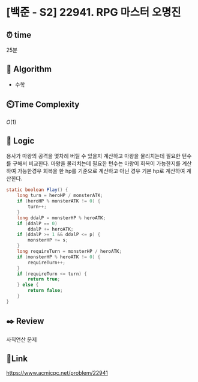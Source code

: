 # [백준 - S2] 22941. RPG 마스터 오명진

## ⏰ **time**

25분

## :pushpin: **Algorithm**

- 수학


## ⏲️**Time Complexity**

$O(1)$

## :round_pushpin: **Logic**
용사가 마왕의 공격을 몇차례 버틸 수 있을지 계산하고 마왕을 물리치는데 필요한 턴수를 구해서 비교한다.
마왕을 물리치는데 필요한 턴수는 마왕이 회복이 가능한지를 계산하여 가능한경우 회복을 한 hp를 기준으로 계산하고 아닌 경우 기본 hp로 계산하여 계산한다.

```java
static boolean Play() {
    long turn = heroHP / monsterATK;
    if (heroHP % monsterATK != 0) {
        turn++;
    }
    long ddalP = monsterHP % heroATK;
    if (ddalP == 0)
        ddalP += heroATK;
    if (ddalP >= 1 && ddalP <= p) {
        monsterHP += s;
    }
    long requireTurn = monsterHP / heroATK;
    if (monsterHP % heroATK != 0) {
        requireTurn++;
    }
    if (requireTurn <= turn) {
        return true;
    } else {
        return false;
    }
}
```
## :black_nib: **Review**
사칙연산 문제

## 📡**Link**

https://www.acmicpc.net/problem/22941